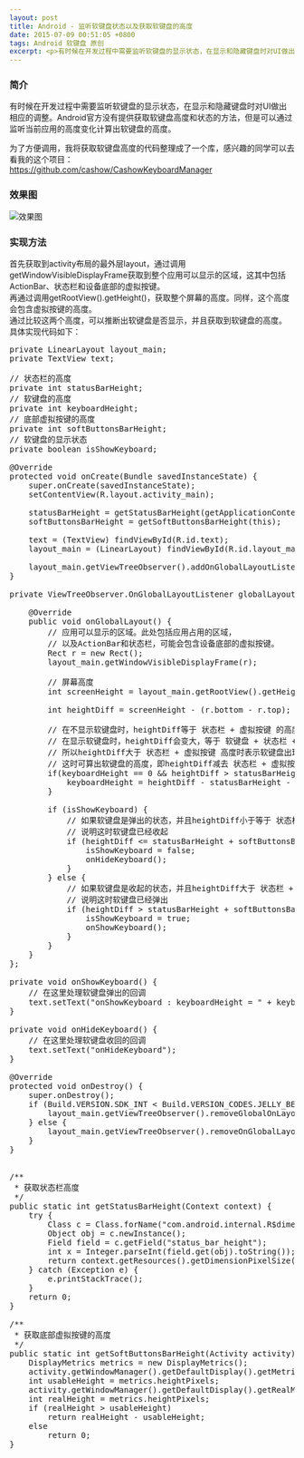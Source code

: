 ```yaml
---
layout: post
title: Android - 监听软键盘状态以及获取软键盘的高度
date: 2015-07-09 00:51:05 +0800
tags: Android 软键盘 原创
excerpt: <p>有时候在开发过程中需要监听软键盘的显示状态，在显示和隐藏键盘时对UI做出相应的调整。Android官方没有提供获取软键盘高度和状态的方法，但是可以通过监听当前应用的高度变化计算出软键盘的高度。</p>
---
```


### 简介
有时候在开发过程中需要监听软键盘的显示状态，在显示和隐藏键盘时对UI做出相应的调整。Android官方没有提供获取软键盘高度和状态的方法，但是可以通过监听当前应用的高度变化计算出软键盘的高度。

为了方便调用，我将获取软键盘高度的代码整理成了一个库，感兴趣的同学可以去看我的这个项目：  
<https://github.com/cashow/CashowKeyboardManager>

### 效果图
![效果图](http://7xjvhq.com1.z0.glb.clouddn.com/keyboard-height.gif)  

### 实现方法
首先获取到activity布局的最外层layout，通过调用getWindowVisibleDisplayFrame获取到整个应用可以显示的区域，这其中包括ActionBar、状态栏和设备底部的虚拟按键。  
再通过调用getRootView().getHeight()，获取整个屏幕的高度。同样，这个高度会包含虚拟按键的高度。  
通过比较这两个高度，可以推断出软键盘是否显示，并且获取到软键盘的高度。  
具体实现代码如下：  
<pre class="mcode">
private LinearLayout layout_main;
private TextView text;

// 状态栏的高度
private int statusBarHeight;
// 软键盘的高度
private int keyboardHeight;
// 底部虚拟按键的高度
private int softButtonsBarHeight;
// 软键盘的显示状态
private boolean isShowKeyboard;

@Override
protected void onCreate(Bundle savedInstanceState) {
    super.onCreate(savedInstanceState);
    setContentView(R.layout.activity_main);

    statusBarHeight = getStatusBarHeight(getApplicationContext());
    softButtonsBarHeight = getSoftButtonsBarHeight(this);

    text = (TextView) findViewById(R.id.text);
    layout_main = (LinearLayout) findViewById(R.id.layout_main);

    layout_main.getViewTreeObserver().addOnGlobalLayoutListener(globalLayoutListener);
}

private ViewTreeObserver.OnGlobalLayoutListener globalLayoutListener = new ViewTreeObserver.OnGlobalLayoutListener() {

    @Override
    public void onGlobalLayout() {
        // 应用可以显示的区域。此处包括应用占用的区域，
        // 以及ActionBar和状态栏，可能会包含设备底部的虚拟按键。
        Rect r = new Rect();
        layout_main.getWindowVisibleDisplayFrame(r);

        // 屏幕高度
        int screenHeight = layout_main.getRootView().getHeight();

        int heightDiff = screenHeight - (r.bottom - r.top);

        // 在不显示软键盘时，heightDiff等于 状态栏 + 虚拟按键 的高度
        // 在显示软键盘时，heightDiff会变大，等于 软键盘 + 状态栏 + 虚拟按键 的高度。
        // 所以heightDiff大于 状态栏 + 虚拟按键 高度时表示软键盘出现了，
        // 这时可算出软键盘的高度，即heightDiff减去 状态栏 + 虚拟按键 的高度
        if(keyboardHeight == 0 && heightDiff > statusBarHeight + softButtonsBarHeight){
            keyboardHeight = heightDiff - statusBarHeight - softButtonsBarHeight;
        }

        if (isShowKeyboard) {
            // 如果软键盘是弹出的状态，并且heightDiff小于等于 状态栏 + 虚拟按键 高度，
            // 说明这时软键盘已经收起
            if (heightDiff <= statusBarHeight + softButtonsBarHeight) {
                isShowKeyboard = false;
                onHideKeyboard();
            }
        } else {
            // 如果软键盘是收起的状态，并且heightDiff大于 状态栏 + 虚拟按键 高度，
            // 说明这时软键盘已经弹出
            if (heightDiff > statusBarHeight + softButtonsBarHeight) {
                isShowKeyboard = true;
                onShowKeyboard();
            }
        }
    }
};

private void onShowKeyboard() {
    // 在这里处理软键盘弹出的回调
    text.setText("onShowKeyboard : keyboardHeight = " + keyboardHeight);
}

private void onHideKeyboard() {
    // 在这里处理软键盘收回的回调
    text.setText("onHideKeyboard");
}

@Override
protected void onDestroy() {
    super.onDestroy();
    if (Build.VERSION.SDK_INT < Build.VERSION_CODES.JELLY_BEAN) {
        layout_main.getViewTreeObserver().removeGlobalOnLayoutListener(globalLayoutListener);
    } else {
        layout_main.getViewTreeObserver().removeOnGlobalLayoutListener(globalLayoutListener);
    }
}


/**
 * 获取状态栏高度
 */
public static int getStatusBarHeight(Context context) {
    try {
        Class<?> c = Class.forName("com.android.internal.R$dimen");
        Object obj = c.newInstance();
        Field field = c.getField("status_bar_height");
        int x = Integer.parseInt(field.get(obj).toString());
        return context.getResources().getDimensionPixelSize(x);
    } catch (Exception e) {
        e.printStackTrace();
    }
    return 0;
}

/**
 * 获取底部虚拟按键的高度
 */
public static int getSoftButtonsBarHeight(Activity activity) {
    DisplayMetrics metrics = new DisplayMetrics();
    activity.getWindowManager().getDefaultDisplay().getMetrics(metrics);
    int usableHeight = metrics.heightPixels;
    activity.getWindowManager().getDefaultDisplay().getRealMetrics(metrics);
    int realHeight = metrics.heightPixels;
    if (realHeight > usableHeight)
        return realHeight - usableHeight;
    else
        return 0;
}
</pre>
